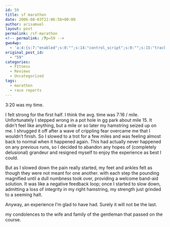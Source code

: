 ```yaml
---
id: 59
title: sf marathon
date: 2006-08-03T22:06:58+00:00
author: arisamuel
layout: post
permalink: /sf-marathon
<!-- permalink: /?p=59 -->
gwo4wp:
  - 'a:4:{s:7:"enabled";s:0:"";s:14:"control_script";s:0:"";s:15:"tracking_script";s:0:"";s:17:"conversion_script";s:0:"";}'
original_post_id:
  - "59"
categories:
  - FItness
  - Reviews
  - Uncategorized
tags:
  - marathon
  - race reports
---
```

3:20 was my time.

I felt strong for the first half. I think the avg. time was 7:16 / mile. Unfortunately I stepped wrong in a pot hole in gg park about mile 15. It didn&#8217;t feel like anything, but a mile or so later my hamstring seized up on me. I shrugged it off after a wave of crippling fear overcame me that I wouldn&#8217;t finish. So I slowed to a trot for a few miles and was feeling almost back to normal when it happened again. This had actually never happened on any previous runs, so I decided to abandon any hopes of (completely delusional) grandeur and resigned myself to enjoy the experience as best I could.<!--more-->

But as I slowed down the pain really started, my feet and ankles felt as though they were not meant for one another. with each step the pounding magnified until a dull numbness took over, providing a welcome band-aid solution. It was like a negative feedback loop; once I started to slow down, admitting a loss of integrity in my right hamstring, my strength just grinded to a seeming halt.

Anyway, an experience I&#8217;m glad to have had. Surely it will not be the last.
  
my condolences to the wife and family of the gentleman that passed on the course.